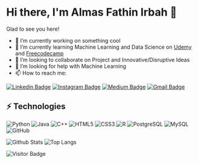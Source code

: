 # Hi there, I'm Almas Fathin Irbah 👋

Glad to see you here!

- 🔭 I’m currently working on something cool
- 🌱 I’m currently learning Machine Learning and Data Science on [Udemy](https://www.udemy.com/) and [Freecodecamp](https://freecodecamp.org/)
- 👯 I’m looking to collaborate on Project and Innovative/Disruptive Ideas
- 🤔 I’m looking for help with Machine Learning
- 📫 How to reach me:

[![Linkedin Badge](https://img.shields.io/badge/-almasfathinirbah-blue?style=flat-square&logo=Linkedin&logoColor=white&link=https://www.linkedin.com/in/almasfathinirbah/)](https://www.linkedin.com/in/almasfathinirbah/)
[![Instagram Badge](https://img.shields.io/badge/-almasxspace-purple?style=flat-square&logo=instagram&logoColor=white&link=https://instagram.com/almasxspace/)](https://instagram.com/almasxspace)
[![Medium Badge](https://img.shields.io/badge/-@almasfathinirbah-03a57a?style=flat-square&labelColor=000000&logo=Medium&link=https://medium.com/@almasfathinirbah/)](https://medium.com/@almasfathinirbah)
[![Gmail Badge](https://img.shields.io/badge/-almasfathinirbah@gmail.com-c14438?style=flat-square&logo=Gmail&logoColor=white&link=mailto:almasfathinirbah@gmail.com)](mailto:almasfathinirbah@gmail.com)

## ⚡ Technologies

![Python](https://img.shields.io/badge/-Python-black?style=flat-square&logo=Python)
![Java](https://img.shields.io/badge/-java-E34A86?style=flat-square&logo=java)
![C++](https://img.shields.io/badge/-C++-00599C?style=flat-square&logo=c)
![HTML5](https://img.shields.io/badge/-HTML5-E34F26?style=flat-square&logo=html5&logoColor=white)
![CSS3](https://img.shields.io/badge/-CSS3-1572B6?style=flat-square&logo=css3)
![R](https://img.shields.io/badge/-R-00599C?style=flat-square&logo=R)
![PostgreSQL](https://img.shields.io/badge/-PostgreSQL-336791?style=flat-square&logo=postgresql)
![MySQL](https://img.shields.io/badge/-MySQL-black?style=flat-square&logo=mysql)
![GitHub](https://img.shields.io/badge/-GitHub-181717?style=flat-square&logo=github)

![Github Stats](https://github-readme-stats.vercel.app/api?username=almasfathinirbah&count_private=true&show_icons=true&include_all_commits=true)
![Top Langs](https://github-readme-stats.vercel.app/api/top-langs/?username=almasfathinirbah&hide=TeX&layout=compact)

![Visitor Badge](https://visitor-badge.laobi.icu/badge?page_id=almasfathinirbah)
